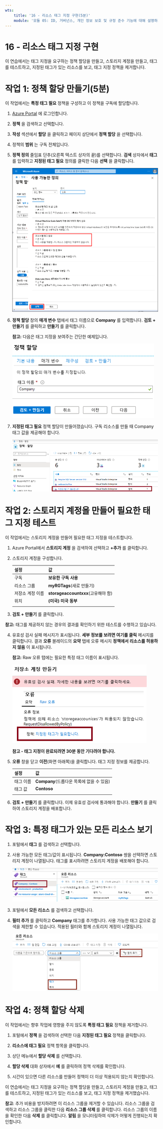 ```yaml
---
wts:
    title: '16 - 리소스 태그 지정 구현(5분)'
    module: '모듈 05: ID, 거버넌스, 개인 정보 보호 및 규정 준수 기능에 대해 설명하기'
---
```

# 16 - 리소스 태그 지정 구현

이 연습에서는 태그 지정을 요구하는 정책 할당을 만들고, 스토리지 계정을 만들고, 태그를 테스트하고, 지정된 태그가 있는 리소스를 보고, 태그 지정 정책을 제거합니다.

# 작업 1: 정책 할당 만들기(5분)

이 작업에서는 **특정 태그 필요** 정책을 구성하고 이 정책을 구독에 할당합니다. 

1. [Azure Portal](https://portal.azure.com) 에 로그인합니다.

2. **정책** 을 검색하고 선택합니다. 

3. **작성** 섹션에서 **할당** 을 클릭하고 페이지 상단에서 **정책 할당** 을 선택합니다.

4. 정책의 **범위** 는 구독 전체입니다. 

5. **정책 정의** 줄임표 단추(오른쪽 텍스트 상자의 끝)를 선택합니다.  **검색** 상자에서 **태그** 를 입력하고 **지정된 태그 필요** 정의를 클릭한 다음 **선택** 을 클릭합니다.

   ![지정된 태그 필요가 선택되어 있는 사용 가능한 정의 창의 스크린샷.](../images/1701.png)

6.  **정책 할당** 창의 **매개 변수** 탭에서 태그 이름으로 **Company** 를 입력합니다. **검토 + 만들기** 를 클릭하고 **만들기** 를 클릭합니다.

    **참고:** 다음은 태그 지정을 보여주는 간단한 예제입니다. 

    ![태그 이름이 입력된 정책 할당 창의 스크린샷.](../images/1702.png)

7. **지정된 태그 필요** 정책 할당이 만들어졌습니다. 구독 리소스를 만들 때 Company 태그 값을 제공해야 합니다.

   ![허용된 위치 할당이 강조 표시된 정책 - 할당 창의 스크린샷.](../images/1703.png)

# 작업 2: 스토리지 계정을 만들어 필요한 태그 지정 테스트

이 작업에서는 스토리지 계정을 만들어 필요한 태그 지정을 테스트합니다. 

1. Azure Portal에서 **스토리지 계정** 을 검색하여 선택하고 **+추가** 를 클릭합니다.

2. 스토리지 계정을 구성합니다. 

    | 설정 | 값 | 
    | --- | --- |
    | 구독 | **보유한 구독 사용** |
    | 리소스 그룹 | **myRGTags**(새로 만들기) |
    | 저장소 계정 이름 | **storageaccountxxx**(고유해야 함) |
    | 위치 | **(미국) 미국 동부** |
    | | |

3. **검토 + 만들기** 를 클릭합니다. 

**참고:** 태그를 제공하지 않는 경우의 결과를 확인하기 위한 테스트를 수행하고 있습니다. 

4. 유효성 검사 실패 메시지가 표시됩니다. **세부 정보를 보려면 여기를 클릭** 메시지를 클릭합니다. 결과 **오류** 블레이드의 **요약** 탭에 오류 메시지 **정책에서 리소스를 허용하지 않음** 이 표시됩니다.

    **참고:** Raw 오류 탭에는 필요한 특정 태그 이름이 표시됩니다. 

    ![정책으로 인해 허용되지 않음 오류의 스크린샷.](../images/1704.png)

    **참고 - 태그 지정이 완료되려면 30분 동안 기다려야 합니다.**

5. **오류** 창을 닫고 **이전**(화면 아래쪽)을 클릭합니다. 태그 지정 정보를 제공합니다. 

    | 설정 | 값 | 
    | --- | --- |
    | 태그 이름 | **Company**(드롭다운 목록에 없을 수 있음) |
    | 태그 값 | **Contoso** |
    | | |

6. **검토 + 만들기** 를 클릭합니다. 이제 유효성 검사에 통과해야 합니다. **만들기** 를 클릭하여 스토리지 계정을 배포합니다. 

# 작업 3: 특정 태그가 있는 모든 리소스 보기

1. 포털에서 **태그** 를 검색하고 선택합니다.

2. 사용 가능한 모든 태그/값이 표시됩니다. **Company:Contoso** 쌍을 선택하면 스토리지 계정이 나열됩니다. 태그를 표시하려면 스토리지 계정을 배포해야 합니다. 

   ![Company와 Contoso가 선택된 태그의 스크린샷.](../images/1705.png)

3. 포털에서 **모든 리소스** 를 검색하고 선택합니다.

4. **필터 추가** 를 클릭하고 **Company** 태그를 추가합니다. 사용 가능한 태그 값으로 검색을 제한할 수 있습니다. 적용된 필터와 함께 스토리지 계정이 나열됩니다.

    ![Company가 선택된 모든 리소스 필터의 스크린샷.](../images/1706.png)

# 작업 4: 정책 할당 삭제

이 작업에서는 향후 작업에 영향을 주지 않도록 **특정 태그 필요** 정책을 제거합니다. 

1. 포털에서 **정책** 을 검색하여 선택한 다음 **지정된 태그 필요** 정책을 클릭합니다.

2. **리소스에 태그 필요** 정책 항목을 클릭합니다.

3. 상단 메뉴에서 **할당 삭제** 를 선택합니다.

4. **할당 삭제** 대화 상자에서 **예** 를 클릭하여 정책 삭제를 확인합니다.

5. 시간이 있으면 다른 리소스를 만들어 정책이 더 이상 적용되지 않는지 확인합니다.

이 연습에서는 태그 지정을 요구하는 정책 할당을 만들고, 스토리지 계정을 만들고, 태그를 테스트하고, 지정된 태그가 있는 리소스를 보고, 태그 지정 정책을 제거했습니다.


**참고**: 추가 비용을 방지하려면 이 리소스 그룹을 제거할 수 있습니다. 리소스 그룹을 검색하고 리소스 그룹을 클릭한 다음 **리소스 그룹 삭제** 를 클릭합니다. 리소스 그룹의 이름을 확인한 다음 **삭제** 를 클릭합니다. **알림** 을 모니터링하여 삭제가 어떻게 진행되는지 확인합니다.
